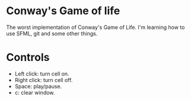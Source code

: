 # Conway's Game of life
The worst implementation of Conway's Game of Life.
I'm learning how to use SFML, git and some other things.

# Controls
* Left click: turn cell on.
* Right click: turn cell off.
* Space: play/pause.
* c: clear window.